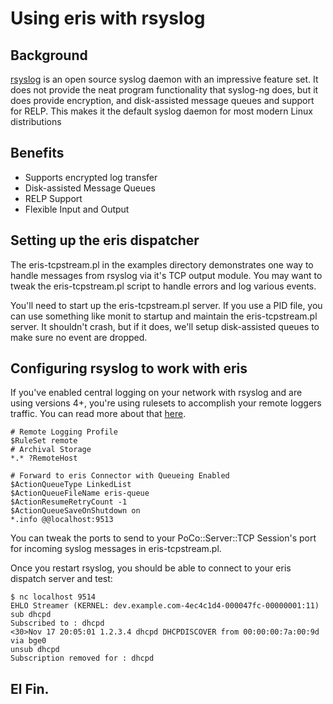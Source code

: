 # Using eris with rsyslog

## Background

[rsyslog](http://www.rsyslog.com) is an open source syslog daemon with an
impressive feature set.  It does not provide the neat program functionality
that syslog-ng does, but it does provide encryption, and disk-assisted
message queues and support for RELP.  This makes it the default syslog
daemon for most modern Linux distributions

## Benefits

 * Supports encrypted log transfer
 * Disk-assisted Message Queues
 * RELP Support
 * Flexible Input and Output

## Setting up the eris dispatcher

The eris-tcpstream.pl in the examples directory demonstrates one way to
handle messages from rsyslog via it's TCP output module.  You may want to
tweak the eris-tcpstream.pl script to handle errors and log various events.

You'll need to start up the eris-tcpstream.pl server.  If you use a PID
file, you can use something like monit to startup and maintain the
eris-tcpstream.pl server.  It shouldn't crash, but if it does, we'll setup
disk-assisted queues to make sure no event are dropped.

## Configuring rsyslog to work with eris

If you've enabled central logging on your network with rsyslog and are using
versions 4+, you're using rulesets to accomplish your remote loggers
traffic.  You can read more about that [here](http://www.rsyslog.com/doc/multi_ruleset.html).

    # Remote Logging Profile
    $RuleSet remote
    # Archival Storage
    *.* ?RemoteHost
    
    # Forward to eris Connector with Queueing Enabled
    $ActionQueueType LinkedList
    $ActionQueueFileName eris-queue
    $ActionResumeRetryCount -1
    $ActionQueueSaveOnShutdown on
    *.info @@localhost:9513

You can tweak the ports to send to your PoCo::Server::TCP Session's port for
incoming syslog messages in eris-tcpstream.pl.

Once you restart rsyslog, you should be able to connect to your eris
dispatch server and test:

    $ nc localhost 9514
    EHLO Streamer (KERNEL: dev.example.com-4ec4c1d4-000047fc-00000001:11)
    sub dhcpd
    Subscribed to : dhcpd
    <30>Nov 17 20:05:01 1.2.3.4 dhcpd DHCPDISCOVER from 00:00:00:7a:00:9d via bge0
    unsub dhcpd
    Subscription removed for : dhcpd

## El Fin.
